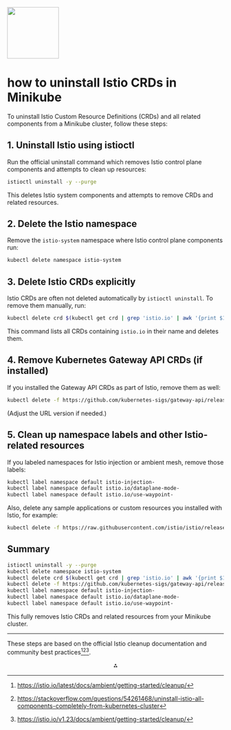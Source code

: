 <img src="https://r2cdn.perplexity.ai/pplx-full-logo-primary-dark%402x.png" class="logo" width="120"/>

# how to uninstall Istio CRDs in Minikube

To uninstall Istio Custom Resource Definitions (CRDs) and all related components from a Minikube cluster, follow these steps:

## 1. Uninstall Istio using istioctl

Run the official uninstall command which removes Istio control plane components and attempts to clean up resources:

```bash
istioctl uninstall -y --purge
```

This deletes Istio system components and attempts to remove CRDs and related resources.

## 2. Delete the Istio namespace

Remove the `istio-system` namespace where Istio control plane components run:

```bash
kubectl delete namespace istio-system
```


## 3. Delete Istio CRDs explicitly

Istio CRDs are often not deleted automatically by `istioctl uninstall`. To remove them manually, run:

```bash
kubectl delete crd $(kubectl get crd | grep 'istio.io' | awk '{print $1}')
```

This command lists all CRDs containing `istio.io` in their name and deletes them.

## 4. Remove Kubernetes Gateway API CRDs (if installed)

If you installed the Gateway API CRDs as part of Istio, remove them as well:

```bash
kubectl delete -f https://github.com/kubernetes-sigs/gateway-api/releases/download/v1.3.0/standard-install.yaml
```

(Adjust the URL version if needed.)

## 5. Clean up namespace labels and other Istio-related resources

If you labeled namespaces for Istio injection or ambient mesh, remove those labels:

```bash
kubectl label namespace default istio-injection-
kubectl label namespace default istio.io/dataplane-mode-
kubectl label namespace default istio.io/use-waypoint-
```

Also, delete any sample applications or custom resources you installed with Istio, for example:

```bash
kubectl delete -f https://raw.githubusercontent.com/istio/istio/release-1.23/samples/bookinfo/platform/kube/bookinfo.yaml
```


## Summary

```bash
istioctl uninstall -y --purge
kubectl delete namespace istio-system
kubectl delete crd $(kubectl get crd | grep 'istio.io' | awk '{print $1}')
kubectl delete -f https://github.com/kubernetes-sigs/gateway-api/releases/download/v1.3.0/standard-install.yaml
kubectl label namespace default istio-injection-
kubectl label namespace default istio.io/dataplane-mode-
kubectl label namespace default istio.io/use-waypoint-
```

This fully removes Istio CRDs and related resources from your Minikube cluster.

---

These steps are based on the official Istio cleanup documentation and community best practices[^1][^2][^3].

<div style="text-align: center">⁂</div>

[^1]: https://istio.io/latest/docs/ambient/getting-started/cleanup/

[^2]: https://stackoverflow.com/questions/54261468/uninstall-istio-all-components-completely-from-kubernetes-cluster

[^3]: https://istio.io/v1.23/docs/ambient/getting-started/cleanup/

[^4]: https://github.com/istio/istio/issues/27065

[^5]: https://learn.microsoft.com/en-us/azure/aks/istio-uninstall-addon

[^6]: http://haralduebele.github.io/2019/02/22/install-istio-and-kiali-on-ibm-cloud-or-minikube/

[^7]: https://github.com/drabo/istio

[^8]: https://faun.pub/istio-step-by-step-part-02-getting-started-with-istio-c24ed8137741

